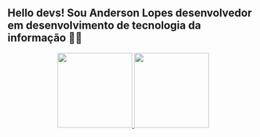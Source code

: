 ## Hello devs! Sou Anderson Lopes desenvolvedor em desenvolvimento de tecnologia  da informação 👨‍💻

<div align="center">
  <a href="https://github.com/andersonlps4">
  <img height="150em"  src="https://github-readme-stats.vercel.app/api?username=andersonlps4&show_icons=true&theme=dracula&include_all_commits=true&count_private=true"/>
  <img height="150em" src="https://github-readme-stats.vercel.app/api/top-langs/?username=andersonlps4&layout=compact&langs_count=7&theme=dracula"/>
</div>
